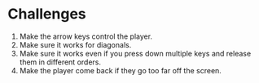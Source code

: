 # Challenges

1. Make the arrow keys control the player.
2. Make sure it works for diagonals.
3. Make sure it works even if you press down multiple keys and release them in
   different orders.
4. Make the player come back if they go too far off the screen.
